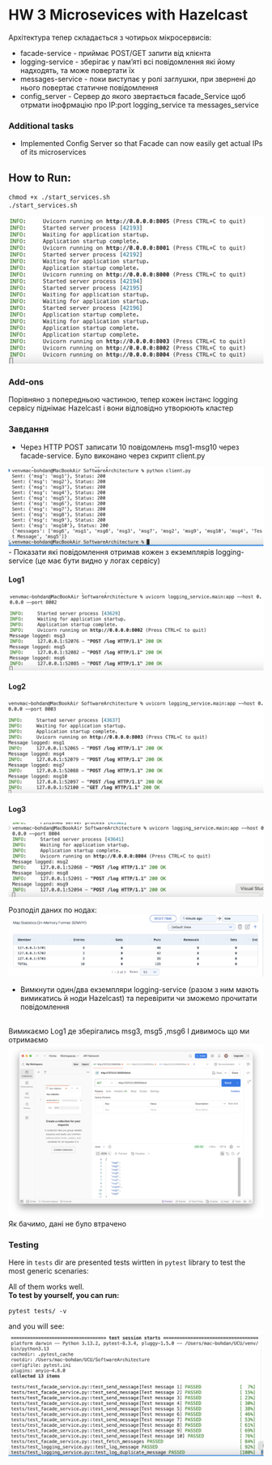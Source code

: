
# HW 3 Microsevices with Hazelcast

Архітектура тепер складається з чотирьох мікросервисів:
 - facade-service - приймає POST/GET запити від клієнта
 - logging-service - зберігає у пам’яті всі повідомлення які йому надходять, та може повертати їх
 - messages-service - поки виступає у ролі заглушки, при звернені до нього повертає статичне повідомлення
 - config_server - Сервер до якого звертається facade_Service щоб отрмати інофрмацію про IP:port logging_service та messages_service

### Additional tasks
- Implemented Config Server so that Facade can now easily get actual IPs of its microservices
 
## How to Run:

```
chmod +x ./start_services.sh
./start_services.sh
```
<img src="images/run.png">

### Add-ons
Порівняно з попередньою частиною, тепер кожен інстанс logging сервісу піднімає Hazelcast і вони відповідно утворюють кластер

### Завдання
- Через HTTP POST записати 10 повідомлень msg1-msg10 через facade-service. Було виконано через скрипт client.py
<img src="images/read_imgs.png">
- Показати які повідомлення отримав кожен з екземплярів logging-service (це має бути видно у логах сервісу)

#### Log1
<img src="images/log1.png">

#### Log2
<img src="images/log2.png">

#### Log3
<img src="images/log3.png">

Розподіл даних по нодах:
<img src="images/div.png">
- Вимкнути один/два екземпляри logging-service (разом з ним мають вимикатись й ноди Hazelcast) та перевірити чи зможемо прочитати повідомлення 

<br>
Вимикаємо Log1 де зберігались msg3, msg5 ,msg6
І дивимось що ми отримаємо
<img src="images/fetch.png">
Як бачимо, дані не було втрачено

### Testing 
Here in `tests` dir are presented tests wirtten in `pytest` library to test the most generic scenaries:

All of them works well. <br>
**To test by yourself, you can run:**
```
pytest tests/ -v
```
and you will see:
<img src="images/tests.png">

